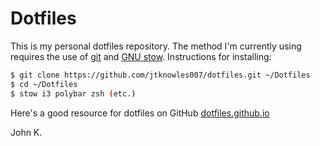 Dotfiles
==========
This is my personal dotfiles repository.  The method I'm currently using requires the use of [git](https://git-scm.com/) and [GNU stow](https://www.gnu.org/software/stow/).  Instructions for installing:

```bash
$ git clone https://github.com/jtknowles007/dotfiles.git ~/Dotfiles
$ cd ~/Dotfiles
$ stow i3 polybar zsh (etc.)
```
Here's a good resource for dotfiles on GitHub [dotfiles.github.io](http://dotfiles.github.io)

John K.
